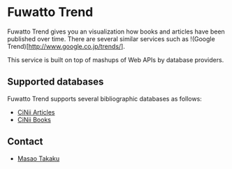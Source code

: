 Fuwatto Trend
=============

Fuwatto Trend gives you an visualization how books and articles have been published over time. There are several similar services such as !(Google Trend)[http://www.google.co.jp/trends/].

This service is built on top of mashups of Web APIs by database providers.

Supported databases
-------------------

Fuwatto Trend supports several bibliographic databases as follows:

* [CiNii Articles](http://ci.nii.ac.jp)
* [CiNii Books](http://ci.nii.ac.jp/books/)

Contact
-------

* [Masao Takaku](http://masao.jpn.org)
